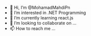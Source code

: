 - 👋 Hi, I’m @MohamadMahdiPn
- 👀 I’m interested in .NET Programming
- 🌱 I’m currently learning react.js
- 💞️ I’m looking to collaborate on ...
- 📫 How to reach me ...

<!---
MohamadMahdiPn/MohamadMahdiPn is a ✨ special ✨ repository because its `README.md` (this file) appears on your GitHub profile.
You can click the Preview link to take a look at your changes.
--->

